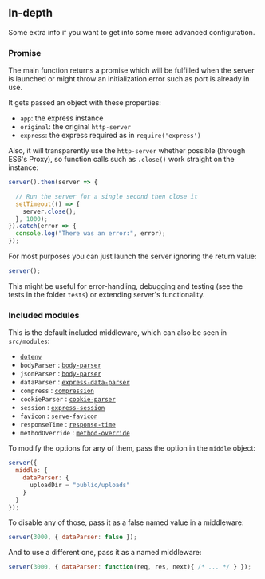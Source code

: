 ## In-depth

Some extra info if you want to get into some more advanced configuration.


### Promise

The main function returns a promise which will be fulfilled when the server is launched or might throw an initialization error such as port is already in use.

It gets passed an object with these properties:

- `app`: the express instance
- `original`: the original `http-server`
- `express`: the express required as in `require('express')`

Also, it will transparently use the `http-server` whether possible (through ES6's Proxy), so function calls such as `.close()` work straight on the instance:

```js
server().then(server => {

  // Run the server for a single second then close it
  setTimeout(() => {
    server.close();
  }, 1000);
}).catch(error => {
  console.log("There was an error:", error);
});
```

For most purposes you can just launch the server ignoring the return value:

```js
server();
```

This might be useful for error-handling, debugging and testing (see the tests in the folder `tests`) or extending server's functionality.


### Included modules

This is the default included middleware, which can also be seen in `src/modules`:

- [`dotenv`](https://www.npmjs.com/package/dotenv)
- `bodyParser` : [`body-parser`](https://www.npmjs.com/package/body-parser)
- `jsonParser` : [`body-parser`](https://www.npmjs.com/package/body-parser)
- `dataParser` : [`express-data-parser`](https://www.npmjs.com/package/express-data-parser)
- `compress` : [`compression`](https://www.npmjs.com/package/compression)
- `cookieParser` : [`cookie-parser`](https://www.npmjs.com/package/cookie-parser)
- `session` : [`express-session`](https://www.npmjs.com/package/express-session)
- `favicon` : [`serve-favicon`](https://www.npmjs.com/package/serve-favicon)
- `responseTime` : [`response-time`](https://www.npmjs.com/package/response-time)
- `methodOverride` : [`method-override`](https://www.npmjs.com/package/method-override)


To modify the options for any of them, pass the option in the `middle` object:

```js
server({
  middle: {
    dataParser: {
      uploadDir = "public/uploads"
    }
  }
});
```

To disable any of those, pass it as a false named value in a middleware:

```js
server(3000, { dataParser: false });
```

And to use a different one, pass it as a named middleware:

```js
server(3000, { dataParser: function(req, res, next){ /* ... */ } });
```
